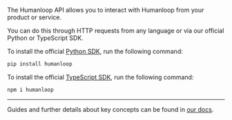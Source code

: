 The Humanloop API allows you to interact with Humanloop from your product or service.

You can do this through HTTP requests from any language or via our official Python or TypeScript SDK.

To install the official [Python SDK](https://pypi.org/project/humanloop/), run the following command:

```bash
pip install humanloop
```

To install the official [TypeScript SDK](https://www.npmjs.com/package/humanloop), run the following command:

```bash
npm i humanloop
```

---

Guides and further details about key concepts can be found in [our docs](/docs/what-is-humanloop).